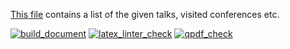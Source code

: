 [This file](./generated/academic_activities_eng.pdf) contains a list of the given talks, visited conferences etc.

[![build_document](https://github.com/vil02/academicActivities/actions/workflows/build_document.yml/badge.svg)](https://github.com/vil02/academicActivities/actions/workflows/build_document.yml)
[![latex_linter_check](https://github.com/vil02/academicActivities/actions/workflows/chktex.yml/badge.svg)](https://github.com/vil02/academicActivities/actions/workflows/chktex.yml)
[![qpdf_check](https://github.com/vil02/academicActivities/actions/workflows/qpdf_check.yml/badge.svg)](https://github.com/vil02/academicActivities/actions/workflows/qpdf_check.yml)
